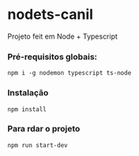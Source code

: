 # nodets-canil
Projeto feit em Node + Typescript

### Pré-requisitos globais:
`npm i -g nodemon typescript ts-node`

### Instalação
`npm install`

### Para rdar o projeto
`npm run start-dev`